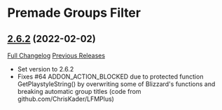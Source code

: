 # Premade Groups Filter

## [2.6.2](https://github.com/0xbs/premade-groups-filter/tree/2.6.2) (2022-02-02)
[Full Changelog](https://github.com/0xbs/premade-groups-filter/compare/2.6.1...2.6.2) [Previous Releases](https://github.com/0xbs/premade-groups-filter/releases)

- Set version to 2.6.2  
- Fixes #64 ADDON\_ACTION\_BLOCKED due to protected function GetPlaystyleString() by overwriting some of Blizzard's functions and breaking automatic group titles (code from github.com/ChrisKader/LFMPlus)  
